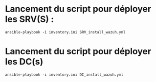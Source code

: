# Lancement du script pour déployer les SRV(S) : 

    ansible-playbook -i inventory.ini SRV_install_wazuh.yml

# Lancement du script pour déployer les DC(s)

    ansible-playbook -i inventory.ini DC_install_wazuh.yml


